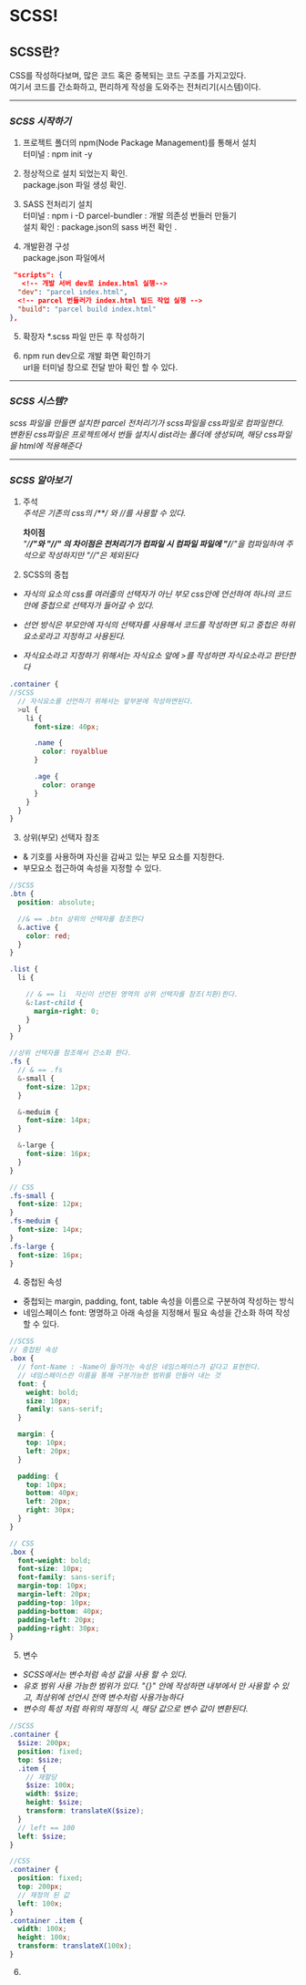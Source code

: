 # SCSS!

## SCSS란?

CSS를 작성하다보며, 많은 코드 혹은 중복되는 코드 구조를 가지고있다.  
여기서 코드를 간소화하고, 편리하게 작성을 도와주는 전처리기(시스템)이다.

---

### _SCSS 시작하기_

1. 프로젝트 폴더의 npm(Node Package Management)를 통해서 설치  
   터미널 : npm init -y

2. 정상적으로 설치 되었는지 확인.  
   package.json 파일 생성 확인.

3. SASS 전처리기 설치  
   터미널 : npm i -D parcel-bundler : 개발 의존성 번들러 만들기  
   설치 확인 : package.json의 sass 버전 확인 .

4. 개발환경 구성  
   package.json 파일에서

```json
 "scripts": {
   <!-- 개발 서버 dev로 index.html 실행-->
  "dev": "parcel index.html",
  <!-- parcel 번들러가 index.html 빌드 작업 실행 -->
  "build": "parcel build index.html"
},
```

5. 확장자 \*.scss 파일 만든 후 작성하기

6. npm run dev으로 개발 화면 확인하기  
   url을 터미널 창으로 전달 받아 확인 할 수 있다.

---

### _SCSS 시스템?_

_scss 파일을 만들면 설치한 parcel 전처리기가 scss파일을 css파일로 컴파일한다._  
_변환된 css파일은 프로젝트에서 번들 설치시 dist라는 폴더에 생성되며, 해당 css파일을 html에 적용해준다_

---

### _SCSS 알아보기_

1.  주석  
    _주석은 기존의 css의 /\*\*/ 와 //를 사용할 수 있다._

    **차이점**  
    _"/**/"와 "//" 의 차이점은 전처리기가 컴파일 시 컴파일 파일에 "/**/"을 컴파일하여 주석으로 작성하지만 "//"은 제외된다_

1.  SCSS의 중첩

- _자식의 요소의 css를 여러줄의 선택자가 아닌 부모 css안에 언선하여 하나의 코드안에 중첩으로 선택자가 들어갈 수 있다._

- _선언 방식은 부모안에 자식의 선택자를 사용해서 코드를 작성하면 되고 중첩은 하위 요소로라고 지정하고 사용된다._

- _자식요소라고 지정하기 위해서는 자식요소 앞에 >를 작성하면 자식요소라고 판단한다_

```SCSS
.container {
//SCSS
  // 자식요소를 선언하기 위해서는 앞부분에 작성하면된다.
  >ul {
    li {
      font-size: 40px;

      .name {
        color: royalblue
      }

      .age {
        color: orange
      }
    }
  }
}
```

3. 상위(부모) 선택자 참조

- & 기호를 사용하며 자신을 감싸고 있는 부모 요소를 지칭한다.
- 부모요소 접근하여 속성을 지정할 수 있다.

```SCSS
//SCSS
.btn {
  position: absolute;

  //& == .btn 상위의 선택자를 참조한다
  &.active {
    color: red;
  }
}

.list {
  li {

    // & == li  자신이 선언된 영역의 상위 선택자를 참조(치환)한다.
    &:last-child {
      margin-right: 0;
    }
  }
}
```

```scss
//상위 선택자를 참조해서 간소화 한다.
.fs {
  // & == .fs
  &-small {
    font-size: 12px;
  }

  &-meduim {
    font-size: 14px;
  }

  &-large {
    font-size: 16px;
  }
}

// CSS
.fs-small {
  font-size: 12px;
}
.fs-meduim {
  font-size: 14px;
}
.fs-large {
  font-size: 16px;
}
```

4. 중첩된 속성

- 중첩되는 margin, padding, font, table 속성을 이름으로 구분하여 작성하는 방식
- 네임스페이스 font: 명명하고 아래 속성을 지정해서 필요 속성을 간소화 하여 작성할 수 있다.

```scss
//SCSS
// 중첩된 속성
.box {
  // font-Name : -Name이 들어가는 속성은 네임스페이스가 같다고 표현한다.
  // 네임스페이스란 이름을 통해 구분가능한 범위를 만들어 내는 것
  font: {
    weight: bold;
    size: 10px;
    family: sans-serif;
  }

  margin: {
    top: 10px;
    left: 20px;
  }

  padding: {
    top: 10px;
    bottom: 40px;
    left: 20px;
    right: 30px;
  }
}

// CSS
.box {
  font-weight: bold;
  font-size: 10px;
  font-family: sans-serif;
  margin-top: 10px;
  margin-left: 20px;
  padding-top: 10px;
  padding-bottom: 40px;
  padding-left: 20px;
  padding-right: 30px;
}
```

5. 변수

- _SCSS에서는 변수처럼 속성 값을 사용 할 수 있다._
- _유호 범위 사용 가능한 범위가 있다. "{}" 안에 작성하면 내부에서 만 사용할 수 있고, 최상위에 선언시 전역 변수처럼 사용가능하다_
- _변수의 특성 처럼 하위의 재정의 시, 해당 값으로 변수 값이 변환된다._

```scss
//SCSS
.container {
  $size: 200px;
  position: fixed;
  top: $size;
  .item {
    // 재할당
    $size: 100x;
    width: $size;
    height: $size;
    transform: translateX($size);
  }
  // left == 100
  left: $size;
}

//CSS
.container {
  position: fixed;
  top: 200px;
  // 재정의 된 값
  left: 100x;
}
.container .item {
  width: 100x;
  height: 100x;
  transform: translateX(100x);
}
```

6.

